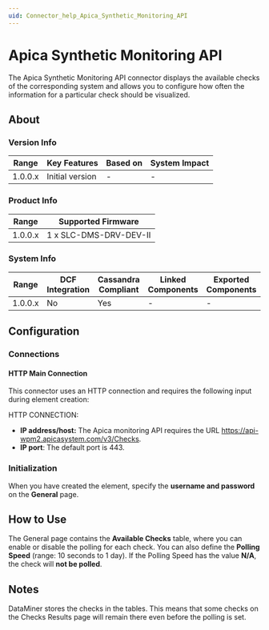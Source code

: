 ```yaml
---
uid: Connector_help_Apica_Synthetic_Monitoring_API
---
```


# Apica Synthetic Monitoring API

The Apica Synthetic Monitoring API connector displays the available checks of the corresponding system and allows you to configure how often the information for a particular check should be visualized.

## About

### Version Info

| **Range** | **Key Features** | **Based on** | **System Impact** |
|-----------|------------------|--------------|-------------------|
| 1.0.0.x   | Initial version  | \-           | \-                |

### Product Info

| **Range** | **Supported Firmware** |
|-----------|------------------------|
| 1.0.0.x   | 1 x SLC-DMS-DRV-DEV-II |

### System Info

| **Range** | **DCF Integration** | **Cassandra Compliant** | **Linked Components** | **Exported Components** |
|-----------|---------------------|-------------------------|-----------------------|-------------------------|
| 1.0.0.x   | No                  | Yes                     | \-                    | \-                      |

## Configuration

### Connections

#### HTTP Main Connection

This connector uses an HTTP connection and requires the following input during element creation:

HTTP CONNECTION:

- **IP address/host:** The Apica monitoring API requires the URL <https://api-wpm2.apicasystem.com/v3/Checks>.
- **IP port**: The default port is 443.

### Initialization

When you have created the element, specify the **username and password** on the **General** page.

## How to Use

The General page contains the **Available Checks** table, where you can enable or disable the polling for each check. You can also define the **Polling Speed** (range: 10 seconds to 1 day). If the Polling Speed has the value **N/A**, the check will **not be polled**.

## Notes

DataMiner stores the checks in the tables. This means that some checks on the Checks Results page will remain there even before the polling is set.
